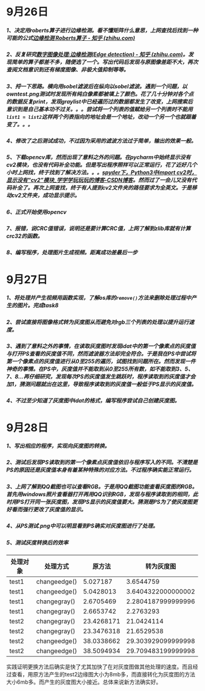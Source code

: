 # 9月26日

##### 1、决定用roberts算子进行边缘检测。看不懂矩阵什么意思，上网查找后找到一种可能的公式[边缘检测 Roberts算子 - 知乎 (zhihu.com)](https://zhuanlan.zhihu.com/p/266361551)

##### 2、反复研究[数字图像处理:边缘检测(Edge detection) - 知乎 (zhihu.com)](https://zhuanlan.zhihu.com/p/59640437)。发现简单的算子都差不多，随便选了一个。写出代码后发现与原图像差距不大，再次查阅文档意识到还有梯度图像、非极大值抑制等等。

##### 3、捋一下思路。横向用sobel滤波后在纵向以sobel滤波。遇到一个问题，以owntest.png测试时发现所有纯白像素都被填上了颜色。花了几十分钟对各个点的数据反复print，发现graylist中已经遍历过的数据都发生了改变，上网搜索后意识到是自己基本功不过关。。。尝试将一个列表的值赋给另一个列表时不能用`list1 = list2`这样两个列表指向的地址会是一个地址，改动一个另一个也就跟着变了。。。

##### 4、修改了之后测试成功，不过因为采用的滤波方法过于简单，输出的效果一般。

##### 5、下载opencv库，然而出现了意料之外的问题。在pycharm中始终显示没有cv2模块，也没有代码补全功能。但是写出程序照样可以正常运行，花了近好几个小时上网找，终于找到了解决方法。。。[spyder下，Python3中import cv2时，显示没有“cv2”模块_学学学玩玩玩的博客-CSDN博客](https://blog.csdn.net/qq_30727951/article/details/107976235)。然而过了一会儿又没有代码补全了。再次上网查找，终于有人提到cv2文件夹的路径要求为全英文。于是移动cv2文件夹，成功显示提示。

##### 6、正式开始使用opencv

##### 7、报错，说CRC值错误，说明还是要计算CRC值，上网了解到zlib库就有计算crc32的函数。

##### 8、编写程序，处理图片生成视频。距离成功差最后一步

# 9月27日

##### 1、将处理并产生视频用函数实现，了解os库的`remove()`方法来删除处理过程中产生的图片。完成task8

##### 2、尝试直接将图像格式转为灰度图从而避免对rgb三个列表的处理以提升运行速度。

##### 3、遇到了意料之外的事情，在读取灰度图时发现idat中的第一个像素点的灰度值与打开PS查看的灰度值不同，然而滤波器方法却完全符合。于是我在PS中尝试将第一个像素点的灰度值进行从0至255的遍历，试图找到问题所在。然而发现一件神奇的事情。在PS中，灰度值并不能取到从0至255所有数，如不能取到3、5、7、8...再仔细研究，发现每次PS的灰度值发生跳跃时，程序读取到的灰度值才会加1，猜测问题就出在这里，导致程序读取到的灰度值一般低于PS显示的灰度值。

##### 4、不过至少知道了灰度图中idat的格式，编写程序尝试自己创建灰度图。

# 9月28日

##### 1、写出相应的程序，实现向灰度图的转换。

##### 2、测试后发现PS读取到的第一个像素点灰度值依旧与程序写入的不同。不清楚是PS的原因还是灰度值本身有着某种特殊的对应方法。不过程序确实能正常运行。

##### 3、上网了解到QQ截图也可以查看RGB。于是用QQ截图功能查看灰度图的RGB。首先用windows照片查看器打开再用QQ识别RGB，发现与程序读取到的相同，此时用PS打开同一张灰度图，发现PS显示的灰度值要大。猜测是PS为了使灰度图更好看而强行更改了灰度值的显示。

##### 4、从PS测试.png中可以明显看到PS确实对灰度图进行了处理。

##### 5、测试灰度转换后的效率

| 处理对象 | 处理方式     | 原方法     | 转为灰度图         |
| -------- | ------------ | ---------- | ------------------ |
| test1    | changeedge() | 5.027187   | 3.6544759          |
| test1    | changeedge() | 5.0428013  | 3.6404322000000002 |
| test1    | changegray() | 2.6705469  | 2.2804187999999996 |
| test1    | changegray() | 2.6653742  | 2.2763293          |
| test2    | changegray() | 23.4268171 | 21.0424114         |
| test2    | changegray() | 23.3476318 | 21.6529538         |
| test2    | changeedge() | 38.0338662 | 29.303929099999998 |
| test2    | changeedge() | 38.5094934 | 29.709483199999998 |

​	实践证明更换方法后确实是快了尤其加快了在对灰度图做其他处理的速度。而且经过查看，用原方法产生的test2边缘图大小为8mb多，而直接转化为灰度图的方法大小6mb多。而产生的灰度图大小接近。总体来说新方法确实好。

